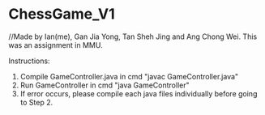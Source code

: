 # ChessGame_V1
//Made by Ian(me), Gan Jia Yong, Tan Sheh Jing and Ang Chong Wei. This was an assignment in MMU.

Instructions:
1) Compile GameController.java in cmd "javac GameController.java"
2) Run GameController in cmd "java GameController"
3) If error occurs, please compile each java files individually before going to Step 2.
